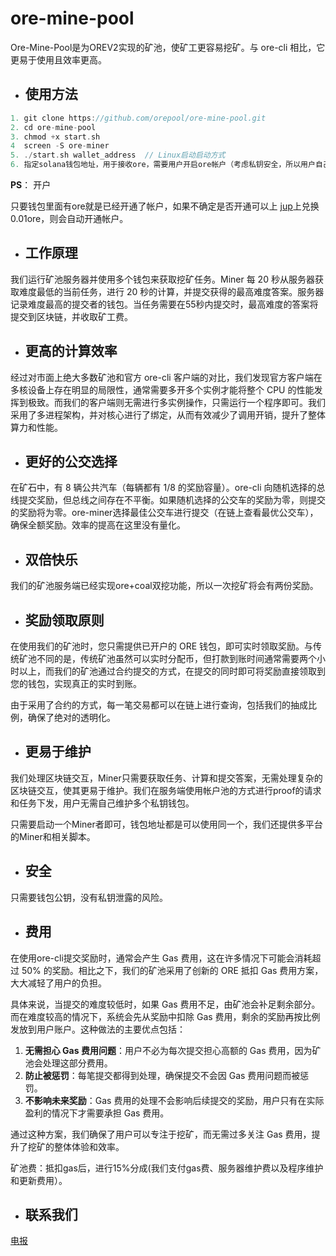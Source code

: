 # ore-mine-pool


Ore-Mine-Pool是为OREV2实现的矿池，使矿工更容易挖矿。与 ore-cli 相比，它更易于使用且效率更高。


* ## 使用方法

```c
1. git clone https://github.com/orepool/ore-mine-pool.git
2. cd ore-mine-pool
3. chmod +x start.sh
4  screen -S ore-miner
5. ./start.sh wallet_address  // Linux启动启动方式
6. 指定solana钱包地址，用于接收ore，需要用户开启ore帐户（考虑私钥安全，所以用户自己创建）。
```


**PS**： 开户

只要钱包里面有ore就是已经开通了帐户，如果不确定是否开通可以上 [jup](https://jup.ag/swap/SOL-oreoU2P8bN6jkk3jbaiVxYnG1dCXcYxwhwyK9jSybcp)上兑换0.01ore，则会自动开通帐户。


* ## 工作原理


我们运行矿池服务器并使用多个钱包来获取挖矿任务。Miner 每 20 秒从服务器获取难度最低的当前任务，进行 20 秒的计算，并提交获得的最高难度答案。服务器记录难度最高的提交者的钱包。当任务需要在55秒内提交时，最高难度的答案将提交到区块链，并收取矿工费。


* ## 更高的计算效率


经过对市面上绝大多数矿池和官方 ore-cli 客户端的对比，我们发现官方客户端在多核设备上存在明显的局限性，通常需要多开多个实例才能将整个 CPU 的性能发挥到极致。而我们的客户端则无需进行多实例操作，只需运行一个程序即可。我们采用了多进程架构，并对核心进行了绑定，从而有效减少了调用开销，提升了整体算力和性能。


* ## 更好的公交选择


在矿石中，有 8 辆公共汽车（每辆都有 1/8 的奖励容量）。ore-cli 向随机选择的总线提交奖励，但总线之间存在不平衡。如果随机选择的公交车的奖励为零，则提交的奖励将为零。ore-miner选择最佳公交车进行提交（在链上查看最优公交车），确保全额奖励。效率的提高在这里没有量化。


* ## 双倍快乐


我们的矿池服务端已经实现ore+coal双挖功能，所以一次挖矿将会有两份奖励。


* ## 奖励领取原则


在使用我们的矿池时，您只需提供已开户的 ORE 钱包，即可实时领取奖励。与传统矿池不同的是，传统矿池虽然可以实时分配币，但打款到账时间通常需要两个小时以上，而我们的矿池通过合约提交的方式，在提交的同时即可将奖励直接领取到您的钱包，实现真正的实时到账。

由于采用了合约的方式，每一笔交易都可以在链上进行查询，包括我们的抽成比例，确保了绝对的透明化。


* ## 更易于维护


我们处理区块链交互，Miner只需要获取任务、计算和提交答案，无需处理复杂的区块链交互，使其更易于维护。我们在服务端使用帐户池的方式进行proof的请求和任务下发，用户无需自己维护多个私钥钱包。

只需要启动一个Miner者即可，钱包地址都是可以使用同一个，我们还提供多平台的Miner和相关脚本。


* ## 安全


只需要钱包公钥，没有私钥泄露的风险。


* ## 费用


在使用ore-cli提交奖励时，通常会产生 Gas 费用，这在许多情况下可能会消耗超过 50% 的奖励。相比之下，我们的矿池采用了创新的 ORE 抵扣 Gas 费用方案，大大减轻了用户的负担。

具体来说，当提交的难度较低时，如果 Gas 费用不足，由矿池会补足剩余部分。而在难度较高的情况下，系统会先从奖励中扣除 Gas 费用，剩余的奖励再按比例发放到用户账户。这种做法的主要优点包括：

1. **无需担心 Gas 费用问题**：用户不必为每次提交担心高额的 Gas 费用，因为矿池会处理这部分费用。
2. **防止被惩罚**：每笔提交都得到处理，确保提交不会因 Gas 费用问题而被惩罚。
3. **不影响未来奖励**：Gas 费用的处理不会影响后续提交的奖励，用户只有在实际盈利的情况下才需要承担 Gas 费用。

通过这种方案，我们确保了用户可以专注于挖矿，而无需过多关注 Gas 费用，提升了挖矿的整体体验和效率。


矿池费：抵扣gas后，进行15%分成(我们支付gas费、服务器维护费以及程序维护和更新费用）。

* ## 联系我们

[电报](t.me/minenodepool)
